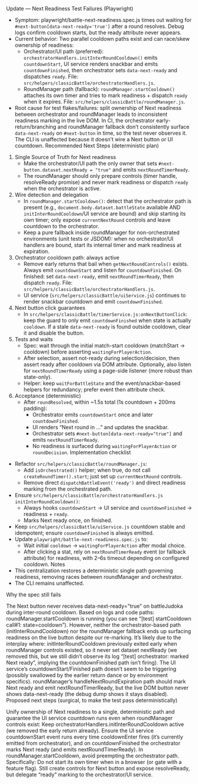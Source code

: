 Update — Next Readiness Test Failures (Playwright)
- Symptom: playwright/battle-next-readiness.spec.js times out waiting for `#next-button[data-next-ready='true']` after a round resolves. Debug logs confirm cooldown starts, but the ready attribute never appears.
- Current behavior: Two parallel cooldown paths exist and can race/skew ownership of readiness:
  - Orchestrator/UI path (preferred): `orchestratorHandlers.initInterRoundCooldown()` emits `countdownStart`, UI service renders snackbar and emits `countdownFinished`, then orchestrator sets `data-next-ready` and dispatches `ready`. File: `src/helpers/classicBattle/orchestratorHandlers.js`.
  - RoundManager path (fallback): `roundManager.startCooldown()` attaches its own timer and tries to mark readiness + dispatch `ready` when it expires. File: `src/helpers/classicBattle/roundManager.js`.
- Root cause for test flakes/failures: split ownership of Next readiness between orchestrator and roundManager leads to inconsistent readiness marking in the live DOM. In CI, the orchestrator early-return/branching and roundManager fallback don’t consistently surface `data-next-ready` on `#next-button` in time, so the test never observes it. The CLI is unaffected because it doesn’t wire a Next button or UI countdown.
Recommended Next Steps (deterministic plan)
1) Single Source of Truth for Next readiness
   - Make the orchestrator/UI path the only owner that sets `#next-button.dataset.nextReady = "true"` and emits `nextRoundTimerReady`.
   - The roundManager should only prepare controls (timer handle, resolveReady promise) and never mark readiness or dispatch `ready` when the orchestrator is active.
2) Wire detection and delegation
   - In `roundManager.startCooldown()`: detect that the orchestrator path is present (e.g., `document.body.dataset.battleState` available AND `initInterRoundCooldown`/UI service are bound) and skip starting its own timer; only expose `currentNextRound` controls and leave countdown to the orchestrator.
   - Keep a pure fallback inside roundManager for non-orchestrated environments (unit tests or JSDOM): when no orchestrator/UI handlers are bound, start its internal timer and mark readiness at expiration.
3) Orchestrator cooldown path: always active
   - Remove early returns that bail when `getNextRoundControls()` exists. Always emit `countdownStart` and listen for `countdownFinished`. On finished: set `data-next-ready`, emit `nextRoundTimerReady`, then dispatch `ready`. File: `src/helpers/classicBattle/orchestratorHandlers.js`.
   - UI service (`src/helpers/classicBattle/uiService.js`) continues to render snackbar countdown and emit `countdownFinished`.
4) Next button click guarantees
   - In `src/helpers/classicBattle/timerService.js:onNextButtonClick`: keep the guard to only emit `countdownFinished` when state is actually `cooldown`. If a stale `data-next-ready` is found outside cooldown, clear it and disable the button.
5) Tests and waits
   - Spec: wait through the initial match-start cooldown (matchStart → cooldown) before asserting `waitingForPlayerAction`.
   - After selection, assert not-ready during selection/decision, then assert ready after cooldown via DOM attribute. Optionally, also listen for `nextRoundTimerReady` using a page-side listener (more robust than state-only).
   - Helper: keep `waitForBattleState` and the event/snackbar-based helpers for redundancy; prefer event then attribute check.
6) Acceptance (deterministic)
   - After `roundResolved`, within ~1.5s total (1s countdown + 200ms padding):
     - Orchestrator emits `countdownStart` once and later `countdownFinished`.
     - UI renders “Next round in …” and updates the snackbar.
     - Orchestrator sets `#next-button[data-next-ready="true"]` and emits `nextRoundTimerReady`.
     - No readiness is surfaced during `waitingForPlayerAction` or `roundDecision`.
Implementation checklist
- Refactor `src/helpers/classicBattle/roundManager.js`:
  - Add `isOrchestrated()` helper; when true, do not call `createRoundTimer().start`; just set up `currentNextRound` controls.
  - Remove direct `dispatchBattleEvent('ready')` and direct readiness marking from the orchestrated path.
- Ensure `src/helpers/classicBattle/orchestratorHandlers.js` `initInterRoundCooldown()`:
  - Always hooks `countdownStart` → UI service and `countdownFinished` → readiness + `ready`.
  - Marks Next ready once, on finished.
- Keep `src/helpers/classicBattle/uiService.js` countdown stable and idempotent; ensure `countdownFinished` is always emitted.
- Update `playwright/battle-next-readiness.spec.js` to:
  - Wait initial `cooldown` → `waitingForPlayerAction` after modal choice.
  - After clicking a stat, rely on `nextRoundTimerReady` event (or fallback attribute) for readiness, with 2–6s timeout depending on configured cooldown.
Notes
- This centralization restores a deterministic single path governing readiness, removing races between roundManager and orchestrator.
- The CLI remains unaffected.


Why the spec still fails

The Next button never receives data-next-ready="true" on battleJudoka during inter-round cooldown. Based on logs and code paths:
roundManager.startCooldown is running (you can see “[test] startCooldown call#1: state=cooldown”).
However, neither the orchestrator-based path (initInterRoundCooldown) nor the roundManager fallback ends up surfacing readiness on the live button despite our re-marking. It’s likely due to the interplay where:
initInterRoundCooldown previously exited early when roundManager controls existed, so it never set dataset nextReady (we removed this, but we still didn’t observe its log “[test] orchestrator: marked Next ready”, implying the countdownFinished path isn’t firing).
The UI service’s countdownStart/Finished path doesn’t seem to be triggering (possibly swallowed by the earlier return dance or by environment specifics).
roundManager’s handleNextRoundExpiration path should mark Next ready and emit nextRoundTimerReady, but the live DOM button never shows data-next-ready (the debug dump shows it stays disabled).
Proposed next steps (surgical, to make the test pass deterministically)

Unify ownership of Next readiness to a single, deterministic path and guarantee the UI service countdown runs even when roundManager controls exist:
Keep orchestratorHandlers.initInterRoundCooldown active (we removed the early return already).
Ensure the UI service countdownStart event runs every time cooldownEnter fires (it’s currently emitted from orchestrator), and on countdownFinished the orchestrator marks Next ready (and emits nextRoundTimerReady).
In roundManager.startCooldown, avoid preempting the orchestrator path. Specifically:
Do not start its own timer when in a browser (or gate with a feature flag).
Still create controls for Next button and expose resolveReady, but delegate “ready” marking to the orchestrator/UI service.
